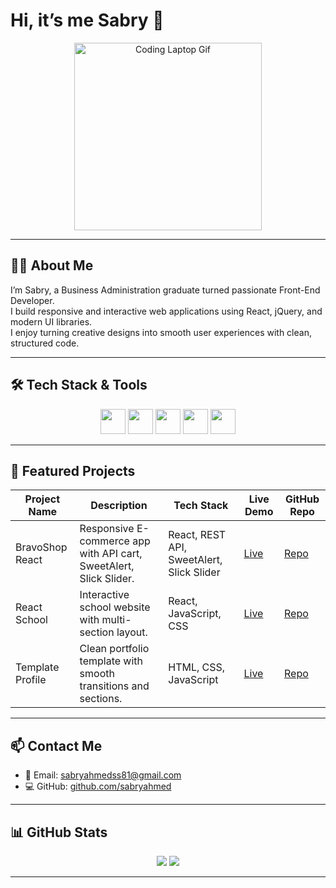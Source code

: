 
<h1> Hi, it’s me Sabry 👋</h1>

<p align="center">
  <img src ="https://media2.giphy.com/media/v1.Y2lkPTc5MGI3NjExNTVxbGY5amlrMGl4NjQ3NmV5YTgwNTRkZTg5Z2M2enV5Y3huemZjeCZlcD12MV9pbnRlcm5hbF9naWZfYnlfaWQmY3Q9Zw/EeZ6mLsRRik8cgnh3D/giphy.gif" width="300" alt="Coding Laptop Gif" />
</p>

---

## 👨‍💻 About Me

I’m Sabry, a Business Administration graduate turned passionate Front-End Developer.  
I build responsive and interactive web applications using React, jQuery, and modern UI libraries.  
I enjoy turning creative designs into smooth user experiences with clean, structured code.

---

## 🛠️ Tech Stack & Tools

<p align="center">
  <img src="https://cdn.jsdelivr.net/gh/devicons/devicon/icons/react/react-original.svg" width="40" />
  <img src="https://cdn.jsdelivr.net/gh/devicons/devicon/icons/javascript/javascript-original.svg" width="40" />
  <img src="https://cdn.jsdelivr.net/gh/devicons/devicon/icons/css3/css3-original.svg" width="40" />
  <img src="https://cdn.jsdelivr.net/gh/devicons/devicon/icons/jquery/jquery-original.svg" width="40" />
  <img src="https://cdn.jsdelivr.net/gh/devicons/devicon/icons/git/git-original.svg" width="40" />
</p>

---

## 🚀 Featured Projects

| Project Name       | Description                                                         | Tech Stack                           | Live Demo                                                   | GitHub Repo                                               |
|--------------------|---------------------------------------------------------------------|--------------------------------------|-------------------------------------------------------------|------------------------------------------------------------|
| BravoShop React    | Responsive E-commerce app with API cart, SweetAlert, Slick Slider. | React, REST API, SweetAlert, Slick Slider | [Live](https://sabryahmed.github.io/BravoShop-react/)       | [Repo](https://github.com/sabryahmed/BravoShop-react)     |
| React School       | Interactive school website with multi-section layout.              | React, JavaScript, CSS               | [Live](https://sabryahmed.github.io/react-school/)          | [Repo](https://github.com/sabryahmed/react-school)        |
| Template Profile   | Clean portfolio template with smooth transitions and sections.     | HTML, CSS, JavaScript                | [Live](https://sabryahmed.github.io/templet-profile/)       | [Repo](https://github.com/sabryahmed/templet-profile)     |

---

## 📫 Contact Me

- 📧 Email: sabryahmedss81@gmail.com  
- 💻 GitHub: [github.com/sabryahmed](https://github.com/sabryahmed)  

---

## 📊 GitHub Stats

<p align="center">
  <img src="https://github-readme-stats.vercel.app/api?username=sabryahmed&show_icons=true&theme=radical" />
  <img src="https://github-readme-streak-stats.herokuapp.com/?user=sabryahmed&theme=radical" />
</p>

---

